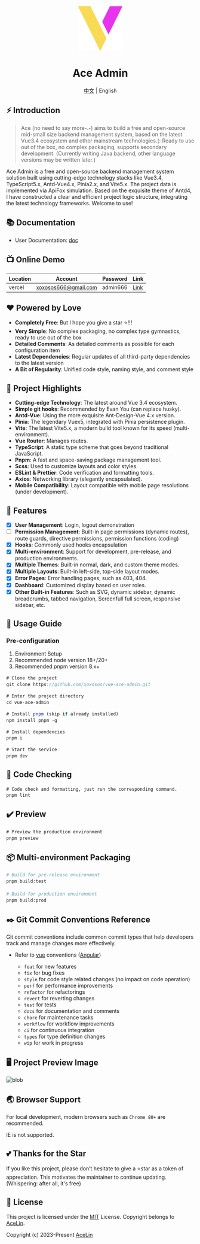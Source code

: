 <div align="center">
  <img alt="Ace Admin" width="120" height="120" src="src/assets/images/logo.svg">
  <h1>Ace Admin</h1>
  <span><a href="./README.md">中文</a> | English </span>
</div>

## ⚡ Introduction

> Ace (no need to say more-.-) aims to build a free and open-source mid-small size backend management system, based on the latest Vue3.4 ecosystem and other mainstream technologies.(: Ready to use out of the box, no complex packaging, supports secondary development. (Currently writing Java backend, other language versions may be written later.)

Ace Admin is a free and open-source backend management system solution built using cutting-edge technology stacks like Vue3.4, TypeScript5.x, Antd-Vue4.x, Pinia2.x, and Vite5.x. The project data is implemented via ApiFox simulation. Based on the exquisite theme of Antd4, I have constructed a clear and efficient project logic structure, integrating the latest technology frameworks. Welcome to use!

## 📚 Documentation

- User Documentation: [doc](https://ace-admin-doc.vercel.app/)

## 📺 Online Demo

| Location | Account              | Password | Link                                                                 |
| -------- | -------------------- | -------- | -------------------------------------------------------------------- |
| vercel   | xoxosos666@gmail.com | admin666 | <a href="https://vue-ace-admin.vercel.app/" target="_blank">Link</a> |

## ❤️ Powered by Love

- **Completely Free**: But I hope you give a star ⭐!!!
- **Very Simple**: No complex packaging, no complex type gymnastics, ready to use out of the box
- **Detailed Comments**: As detailed comments as possible for each configuration item
- **Latest Dependencies**: Regular updates of all third-party dependencies to the latest version
- **A Bit of Regularity**: Unified code style, naming style, and comment style

## 📖 Project Highlights

- **Cutting-edge Technology**: The latest around Vue 3.4 ecosystem.
- **Simple git hooks**: Recommended by Evan You (can replace husky).
- **Antd-Vue**: Using the more exquisite Ant-Design-Vue 4.x version.
- **Pinia**: The legendary Vuex5, integrated with Pinia persistence plugin.
- **Vite**: The latest Vite5.x, a modern build tool known for its speed (multi-environment).
- **Vue Router**: Manages routes.
- **TypeScript**: A static type scheme that goes beyond traditional JavaScript.
- **Pnpm**: A fast and space-saving package management tool.
- **Scss**: Used to customize layouts and color styles.
- **ESLint & Prettier**: Code verification and formatting tools.
- **Axios**: Networking library (elegantly encapsulated).
- **Mobile Compatibility**: Layout compatible with mobile page resolutions (under development).

## 📔 Features

- [x] **User Management**: Login, logout demonstration
- [ ] **Permission Management**: Built-in page permissions (dynamic routes), route guards, directive permissions, permission functions (coding)
- [x] **Hooks**: Commonly used hooks encapsulation
- [x] **Multi-environment**: Support for development, pre-release, and production environments.
- [x] **Multiple Themes**: Built-in normal, dark, and custom theme modes.
- [x] **Multiple Layouts**: Built-in left-side, top-side layout modes.
- [x] **Error Pages**: Error handling pages, such as 403, 404.
- [x] **Dashboard**: Customized display based on user roles.
- [x] **Other Built-in Features**: Such as SVG, dynamic sidebar, dynamic breadcrumbs, tabbed navigation, Screenfull full screen, responsive sidebar, etc.

## 🚀 Usage Guide

### Pre-configuration

1. Environment Setup
2. Recommended node version 18+/20+
3. Recommended pnpm version 8.x+

```js
# Clone the project
git clone https://github.com/xoxosos/vue-ace-admin.git
```

```js
# Enter the project directory
cd vue-ace-admin
```

```js
# Install pnpm (skip if already installed)
npm install pnpm -g
```

```js
# Install dependencies
pnpm i
```

```js
# Start the service
pnpm dev
```

## 🔧 Code Checking

```shell
# Code check and formatting, just run the corresponding command.
pnpm lint
```

## ✔️ Preview

```js
# Preview the production environment
pnpm preview
```

## 📦️ Multi-environment Packaging

```bash
# Build for pre-release environment
pnpm build:test

# Build for production environment
pnpm build:prod
```

## ✒️ Git Commit Conventions Reference

Git commit conventions include common commit types that help developers track and manage changes more effectively.

- Refer to [vue](https://github.com/vuejs/vue/blob/dev/.github/COMMIT_CONVENTION.md)
  conventions ([Angular](https://github.com/conventional-changelog/conventional-changelog/tree/master/packages/conventional-changelog-angular))

  - `feat` for new features
  - `fix` for bug fixes
  - `style` for code style related changes (no impact on code operation)
  - `perf` for performance improvements
  - `refactor` for refactorings
  - `revert` for reverting changes
  - `test` for tests
  - `docs` for documentation and comments
  - `chore` for maintenance tasks
  - `workflow` for workflow improvements
  - `ci` for continuous integration
  - `types` for type definition changes
  - `wip` for work in progress

## 🖥️ Project Preview Image

<div>
   <img src="https://pic.imgdb.cn/item/654b506fc458853aef84d579.jpg" alt="blob">
</div>

## 🌏 Browser Support

For local development, modern browsers such as `Chrome 80+` are recommended.

IE is not supported.

## 💕 Thanks for the Star

If you like this project, please don’t hesitate to give a ⭐star as a token of appreciation. This motivates the maintainer to continue updating. (Whispering: after all, it's free)

## 📄 License

This project is licensed under the [MIT](./LICENSE) License. Copyright belongs to [AceLin](https://github.com/xoxosos).

Copyright (c) 2023-Present [AceLin](https://github.com/xoxosos)
